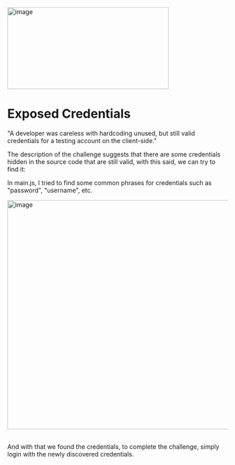 <img width="369" height="187" alt="image" src="https://github.com/user-attachments/assets/67def70e-020c-4ae9-961c-c5e01a84e883" />

# Exposed Credentials
"A developer was careless with hardcoding unused, but still valid credentials for a testing account on the client-side."

The description of the challenge suggests that there are some credentials hidden in the source code that are still valid, with this said, 
we can try to find it:

In main.js, I tried to find some common phrases for credentials such as "password", "username", etc.

<img width="1041" height="523" alt="image" src="https://github.com/user-attachments/assets/2c423871-0eeb-4875-b472-8c1bf08d5f76" /> <br/><br/>

And with that we found the credentials, to complete the challenge, simply login with the newly discovered credentials.
